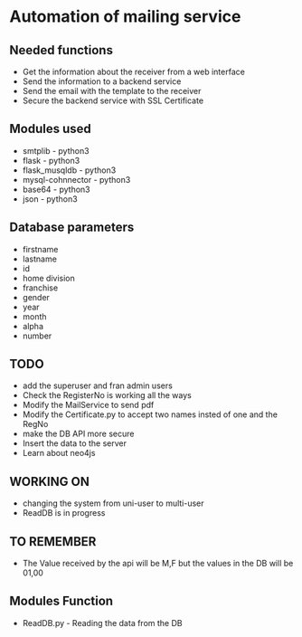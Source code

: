 # Automation of mailing service

## Needed functions
* Get the information about the receiver from a web interface
* Send the information to a backend service
* Send the email with the template to the receiver
* Secure the backend service with SSL Certificate

## Modules used
* smtplib - python3
* flask - python3
* flask_musqldb - python3
* mysql-cohnnector - python3
* base64 - python3
* json - python3

## Database parameters
* firstname
* lastname
* id
* home division
* franchise
* gender
* year
* month
* alpha
* number


## TODO
* add the superuser and fran admin users
* Check the RegisterNo is working all the ways
* Modify the MailService to send pdf
* Modify the Certificate.py to accept two names insted of one and the RegNo
* make the DB API more secure
* Insert the data to the server
* Learn about neo4js

## WORKING ON
* changing the system from uni-user to multi-user
* ReadDB is in progress

## TO REMEMBER
* The Value received by the api will be M,F but the values in the DB will be 01,00

## Modules Function
* ReadDB.py - Reading the data from the DB
